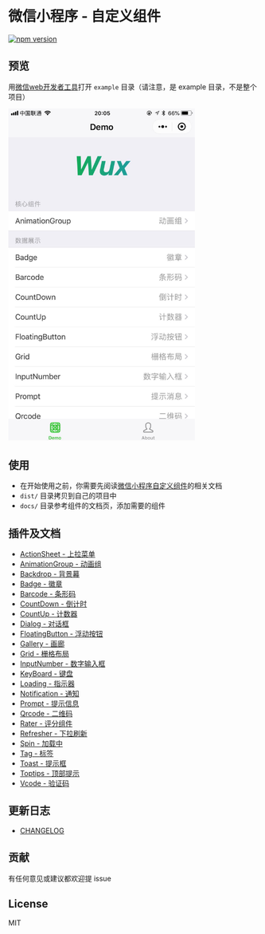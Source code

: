 微信小程序 - 自定义组件
=

[![npm version](https://img.shields.io/npm/v/wux.svg)](https://www.npmjs.org/package/wux)

## 预览

用[微信web开发者工具](https://mp.weixin.qq.com/debug/wxadoc/dev/devtools/download.html)打开 `example` 目录（请注意，是 example 目录，不是整个项目）

<img src="./screenshots/screenshorts-01.png" width="375px" style="display:inline;">

## 使用

- 在开始使用之前，你需要先阅读[微信小程序自定义组件](https://developers.weixin.qq.com/miniprogram/dev/framework/custom-component/)的相关文档
- `dist/` 目录拷贝到自己的项目中
- `docs/` 目录参考组件的文档页，添加需要的组件

## 插件及文档

* [ActionSheet - 上拉菜单](https://github.com/skyvow/wux/blob/master/docs/components/actionsheet.md)
* [AnimationGroup - 动画组](https://github.com/skyvow/wux/blob/master/docs/components/animation-group.md)
* [Backdrop - 背景幕](https://github.com/skyvow/wux/blob/master/docs/components/backdrop.md)
* [Badge - 徽章](https://github.com/skyvow/wux/blob/master/docs/components/badge.md)
* [Barcode - 条形码](https://github.com/skyvow/wux/blob/master/docs/components/barcode.md)
* [CountDown - 倒计时](https://github.com/skyvow/wux/blob/master/docs/components/countdown.md)
* [CountUp - 计数器](https://github.com/skyvow/wux/blob/master/docs/components/countup.md)
* [Dialog - 对话框](https://github.com/skyvow/wux/blob/master/docs/components/dialog.md)
* [FloatingButton - 浮动按钮](https://github.com/skyvow/wux/blob/master/docs/components/button.md)
* [Gallery - 画廊](https://github.com/skyvow/wux/blob/master/docs/components/gallery.md)
* [Grid - 栅格布局](https://github.com/skyvow/wux/blob/master/docs/components/grid.md)
* [InputNumber - 数字输入框](https://github.com/skyvow/wux/blob/master/docs/components/xnumber.md)
* [KeyBoard - 键盘](https://github.com/skyvow/wux/blob/master/docs/components/keyboard.md)
* [Loading - 指示器](https://github.com/skyvow/wux/blob/master/docs/components/loading.md)
* [Notification - 通知](https://github.com/skyvow/wux/blob/master/docs/components/notification.md)
* [Prompt - 提示信息](https://github.com/skyvow/wux/blob/master/docs/components/prompt.md)
* [Qrcode - 二维码](https://github.com/skyvow/wux/blob/master/docs/components/qrcode.md)
* [Rater - 评分组件](https://github.com/skyvow/wux/blob/master/docs/components/rater.md)
* [Refresher - 下拉刷新](https://github.com/skyvow/wux/blob/master/docs/components/refresher.md)
* [Spin - 加载中](https://github.com/skyvow/wux/blob/master/docs/components/spin.md)
* [Tag - 标签](https://github.com/skyvow/wux/blob/master/docs/components/tag.md)
* [Toast - 提示框](https://github.com/skyvow/wux/blob/master/docs/components/toast.md)
* [Toptips - 顶部提示](https://github.com/skyvow/wux/blob/master/docs/components/toptips.md)
* [Vcode - 验证码](https://github.com/skyvow/wux/blob/master/docs/components/vcode.md)

## 更新日志

* [CHANGELOG](CHANGELOG.md)

## 贡献

有任何意见或建议都欢迎提 issue

## License

MIT